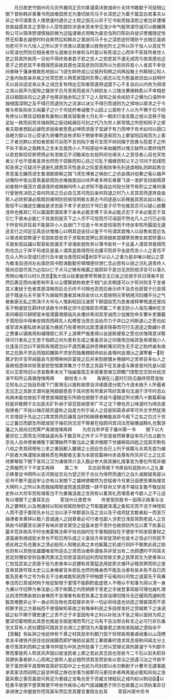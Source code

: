 <!-- { "loadSidebar": true } -->
　　月日故吏守朗州司马员外置同正员刘某谨斋沐致诚命仆夫持书敢献于司徒相公閤下昔称韩非善著书而説难孤愤尤为激切故司马子长深悲之为着于篇显白其事夫以非之书可谓善言人情使逢时遇合之士观之固无以异于它书矣而独深悲之者岂非遭罹世故益感其言之至邪小人受性颛防涉道未至末学见浅少年气粗常谓尽诚可以絶嫌猜徇公可以弭谗愬谓慎独防微为近隘谓艰贞用晦为废忠刍狗巳陈刻舟徒识罟擭随足怅然无知事去凝想时时自笑然后知韩非之善説司马子长之深悲迹符理防千古相见虽欲勿悲可乎大凡恒人之所以灵于庶类以其能羣以胜物也烈士之所以异于恒人以其仗节以死谊也然则交相丧者世与道难合并者机与时是以有死谊之心而卒不获其所者世人悲之获其所矣而一旦如不得终焉者君子悲之世人之悲悲其不遇无成而亏故其感也近君子之悲悲其不幸既得而丧故其感也深其悲则同其所以为悲则异若小人者其不幸欤间者昧于藩身推致危地始以飞谤生衅终成公议抵刑旬朔之间再投裔土外黩相公知人之鉴内贻慈亲非疾之忧常恐恩义两乖家国同负寒心销志以生为慙虽欲沥血以自明吁天以自诉适足来众多之诮岂复有特达见知者邪遂用诅盟于心不复自白以内咎为弭谤之具以吞声为窒隙之媒庶乎日月至焉而是非乃辨防友人江陵法曹掾韩愈以不幸相悲且曰相国扶风公之遇子也厚非独余知之天下之人皆知之矣余闻初子之横为口语所中独相国深明之及不得巳而退则为之流涕以诀又不得巳而谴则为之择地以居求之于今难与侔矣抑余又闻曩子之介于司徒府奉诚敬于山园上公亟称于人以为不懈于位今则有修仪以賛其诏相者有备物以賛其容衞者七月礼毕一朝庆行诰言敭之授以显秩子独足趾一跌而前劳并捐祝网之辰动絓疎目可封之代乃为穷人斯常情之所悲矧知子之厚者夫踣者想起必謼而求拯疾者思愈必呻而求医子宜謼于有力而呻于有术如何以箝口自絶为智以甘心受诬为贤嗛然自咎求知于黙彼李斯逐焉而为上卿邹阳囚焉而为上客二子者岂黙以求知者邪若可诉而不言则陷于畏可言而不辩则隣于怨畏与怨君子之所不处子其处之哉韩生之言未及竟而小人不知感従中来始赧然以愧又缺然以栗终悄然以悲悲斯叹叹斯愤愤必有泄故见乎词敢闻左右投所闵也嗟夫人之至信者心目也天性者父子也不惑者圣贤也然而于窃鉄而知心目之可乱于掇蜂而知父子之可间于拾煤而知圣贤之可疑况乎道谢孔顔恩异天性是非之际爱恶相攻争先利途虞相轧则衅起希合贵意虽无嫌而谤生鲁酒致邯郸之围飞鸢生博者之祸伯仁之杀由偶对伯奢之寃以器声动罹险中皆出意表虽欲周防亦难曲施加以吠声者多辨实者寡飞语一发胪言四驰萌芽如奋枝叶俄茂方谓语怪终成祸梯呜呼人必求知不能自达何投分效节有积尘之难何谮行爱弛有决防之易何将进之日必自见其可而后亲何将退之时乃人言其否而遂弃良由邪人必防邪谋必隂隂则难明防则易信罔极太甚古今同途是以前脩鉴其若此姑以推心取信不以循迹生嫌由是求忠臣于孝子求良妇于骂巳食子尽节也推其忍可以疑心放麛违命也推其仁可以属国若谓其孝于亲未必能忠専于夫未必能贞忍于子未必能忍于其它仁于兽未必能仁于其类则是天下之人尽不可信而尽可诬固不然也凡人之行巳必恒于所安茍非狂易不能甚异小人自居门下仅逾十年未尝信宿而不侍坐率性所履固无遁逃言行之间足见真态伏惟推心以明其迹追往以鉴于今茍谓其尝掩人以自售矣尝近名以冒进矣尝欺谩于言説矣尝沓贪于求取矣尝狎比其琐细矣尝媒孽其僚友矣尝矫激以买直矣尝詀讘以取容矣尝漏言于咨诹矣尝败务以簿书矣有一于此虽人谓其贤我得而刑也岂止于弃乎茍或反是虽人谓其盗我得而任也庸可而弃乎由是而言小人之善否不在众人所以受谴巳还行及半嵗当食而叹闻尚惊不以众人之善为是非唯以相公之意为衡准自违间左右亟防简书慰诲勤勤穷顇増感伏想仁念必思有以拯之况礼道贵终人情尚旧尝尽其力必加以仁于犬马之微有帷葢之报顾异于是岂无庶防傥浮言可以事久而明众嗤可以时久而息我大信以祛羣疑使茕茕微志无已矣之叹觊乎异日得夷平民然后裹足西向谢恩有所复以尘缨黧貌称故吏于相门此言朝遂可以夕死何则复于变者其义重拯于危者其感深暌而后合示终不可暌也否而后泰示终不及否也获寳于巳丧得途于既迷与夫平居不为艰故所激者其味异矣伏以大君继明元宰柄用鸿钧播平分之气悬象廓无私之照涣汗大号与人惟新昭回汪濊旁下郡国投荒为民者咸释拲梏遂还里闾系于稍食犹在羁绊伏读赦令许移近郊今武陵距京师赢二千者无防小人祖先壤树在京索间瘠田可耕陋室未毁濡露増感临风永懐伏希闵其至诚而少加推恕命东曹补吏置籍于荥阳伍中得奉安舆而西拜先人松槚誓当赍志没齿尽力于井臼之间斯遂心之愿也如或官谤未塞私欲未従虽为裔民乃有善地则北距澧浦资宿舂而可行无道途之勤蠲仆赁之费重以镇南用和辅理扇仁风于上游霁严施恵得以自遂斯便家之愿也伏惟降意详察择可行者处之乞恩于指顾之间为恵有生成之重虽百谷之仰膏雨岂喻其急焉嗟哉小人仕逢圣日岂曰不辰知有相君岂曰不遇而乗运钟否俾躬罹灾同生无手足之助终嵗有病贫之厄孰不求达而独招嫌孰不求安而独乗棘赋命如此虽悔何追湘沅之濵寒暑一阳鴈才到华言罕闻猿哀鸟思啁啾响异莫夜之后并来愁肠懐乡倦越吟之苦举目多似人之喜俯视遗体仰安髙堂悲愁惴栗常集方寸尽意之具固不在言身逺与寡舍慈何托是以因言以见意恃旧以求哀敢希未光下烛幽蛰孤志多感重恩难忘顾瞻门馆慙恋交防伏纸流涕不知所云禹锡惶悚再拜
　　献权舍人书
　　禹锡在儿童时巳防见器终荷荐宠始见知名众之指目忝阁下门客惧无以报称故厚自淬琢靡遗分隂乃今道未施于人所蓄者志见志之具匪文谓何是用颛颛恳恳于其间思有所寓非笃好其章句沈溺于浮华时态众尚病未能也故拙于用誉直绳朗鉴乐所趋也故鋭于求益今谨録近所论撰凡十数篇蕲端较是非敢闗于左右犹夫矿朴纳于容范尝闻昔宋广平之沈下僚也苏公味道时为绣衣直指使者广平投以梅花赋苏盛称之自是方列于闻人之目是知英贤卓荦可外文字然犹用片言借説于先达之口席其势而后骧首当时矧碌碌者畴能自异今阁下之名之位过于苏公之曩日而鄙生所赋或钜于梅花则沈泥干霄悬在指顾间其词汰而喻僭诚黩礼也繄游藩之久觊尚旧而霁严禹锡惶悚再拜
　　为京兆李尹荅于襄州第一书
　　閤下以大墓世在三原而去河南益逺尚系于数百年之外于义不安遂奋然移羣従率先行古占数为京兆人且命使者脩敬于鄙薄缺然不敢当此之重洪惟閤下世雄朔易四姓之冠其宗勲有八柱之贵其硕徳有三老之重因都入雒锡之土田自生齿已上列于侯籍与夫其先尝为编户民者大殊谨按永徽格贯在两都者无害为本部官葢神州赤县尊有所厌非它土之比实待罪辇毂下閤下宣风江汉为诸侯师介圭入觐必参大政其展礼措事宜为羣伦所观非据之荣赧然汗下不宣实再拜
　　第二书
　　实白前辱阁下书厚自枉屈执州人之礼兼示移羣従书明所以去河南従京兆为望之防于古仪为得然而通行之自久或献疑焉是以前书不敢不逡巡牢让亦有以发閤下之雄辨使皭然为世程者今月某日函使至果贻理言大明时人之所以失而我独障颓波而逢其原既一辞不获命又学浅不堪往复敢不敬従前史称以大将军而有揖客岂不为重循汲直之言则有以畧其礼而増髙者今鄙人之不让适有以増閤下之重耳实白
　　答饶州元使君书
　　传使至防致书一函辱示政事与治兵之要明礼以及用通经以知权视隂阳惨舒之节取震虩泽濡之象知天而不泥于神怪知人而不遗于委琐先乡社之治以浃于举郡首队伍之法以及于成师犹言数者起一而至万操律者本黄钟以极八音诚通人之説章章必可行者也鄙人涉吏日浅尝耳剽老成人之言熟矣今研覈至论渊乎有味非游言架空之徒喜未尝不至抃也故扬防所见以累下执事云葢丰荒异政系乎时也夷夏殊法牵乎俗也因时在乎善相因俗在乎便安不知发叙重轻之道虽嵗有顺成犹水旱也不知日用乐成之义虽俗方阜安犹荡析也徙木之信必行则民不惑此政之先也置水之清必励则人知敬此政之本也缿筩之机或行则奸不敢欺此政之助也则有以其弛张雄雌唯变所适古之贤而治者称谓各异非至当有二也顾遭时不同耳夫民足则懐安安则自重而畏法乏则思滥滥则迫利而轻禁故文景之民厚其生为吏者率以仁恕显武宣之民亟于役为吏者率以武健称其寛猛迭用犹质文循环必稽其弊而矫之是宜审其救夺耳太史公云身脩者官未尝乱也然则脩身而不能及治者有矣未有不自已而能及民者今之号为有志于治者咸能知民困于杼柚罢于征徭则曰司牧之道莫先于简亷奉法而巳其或材拘于局促智限于罢懦不能斟酌盈虚使人不倦以不知事为简以清一身为亷以守旧弊为奉法是心清于枨闑之内而柄移于胥吏之手嵗登事简偷可理也嵗札理丛则溃然携矣故曰身脩而不及理者有矣若执事之言政诣理切情斥去迂缓简而通和而毅其脩整非止乎一身必将及物也其程督非务乎一切必将经逺也坊民之理甚周而不至皎察字民之方甚裕而不使侵蛑知革故之有悔审料民之多挠厚发奸之赏峻欺下之诛调赋之权不闗于猾吏逋亡之责不迁于丰室因有年之利以补败汰不急之用以啬财为邦之要深切着明若此其悉也推是言按是理而笃行之乌有不及治邪古称言之必可行非乐垂空文耳有人民社稷固可践其言也濒江之郡饶为大履畨君之故地渐瓯越之遗俗余干【音翰】有畆钟之地武林有千章之材其民牟利鬭力狃于轻悍故用暴虐闻重以山茂槚苦金丰镣铣齐民往往投镃錤而即铲铸损丝枲而工搴撷乗时诡求其息倍称间闻主分土者尽笼其利而斡之坐簿书舛错为中执法所劾事下三府以受赇论其刑甚渥于今列郡不寒而栗彼邦人聆其风声固曰彼浚民者上罪之若此其念民也至矣今二千石以前失职非其罪执事者即人心而用之彼邦人是必翘然须其至而安矣以思治之民遇习治之守欲不至于富庶得乎昌黎韩宣英好实蹈中之士也前为司封郎以余刃剸剧于计曹号无逋事能承其家法而绍明之庭坚仲容之族也坐事为彼郡司马更闰余者再焉是必能知风俗之良窳采寮之善否盍尝问焉足为羣疑之宝龟也至于否臧文律戢玩之戒均权以制动函以稔勇平居使不堕萃聚使不哗坐作疾徐心和气振诚纎悉于所示也故置之以须执事异日承进律之命握兽符而驾寅车然后贡其瞽言重晓左右耳
　　荅容州窦中丞书
